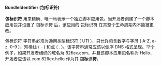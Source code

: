 #### BundleIdentifier \(包标识符\)

**包标识符** 用来精确、唯一地表示一个独立脚本应用包。当开发者创建了一个脚本应用包并设置了 包标识符 后，该应用的 包标识符 在其整个生命周期内不能被更改。

包标识符 字符串必须为通用类型标识符 \( UTI \)，只允许包含数字与字母 \( A\-Z, a\-z, 0\-9 \)、短横线 \( \- \) 和点 \( \. \)。该字符串通常应该以倒序 DNS 格式呈现。举个例子，如果开发者组织的域名为 82flex\.com，并且该脚本应用包名称为 Hello，开发者应该以 com\.82flex\.hello 作为其 **包标识符**。
